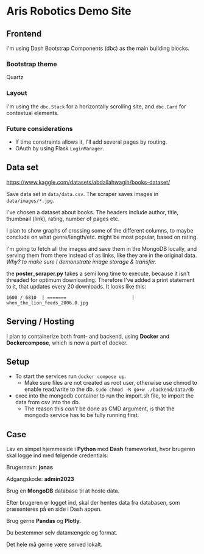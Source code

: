 # Aris Robotics Demo Site

## Frontend

I'm using Dash Bootstrap Components (dbc) as the main building blocks.

### Bootstrap theme

Quartz

### Layout

I'm using the `dbc.Stack` for a horizontally scrolling site, and `dbc.Card` for contextual elements.

### Future considerations

- If time constraints allows it, I'll add several pages by routing.
- OAuth by using Flask `LoginManager`.

## Data set

https://www.kaggle.com/datasets/abdallahwagih/books-dataset/

Save data set in `data/data.csv`. The scraper saves images in `data/images/*.jpg`.

I've chosen a dataset about books. The headers include author, title, thumbnail (link), rating, number of pages etc.

I plan to show graphs of crossing some of the different columns, to maybe conclude on what genre/length/etc. might be most popular, based on rating.

I'm going to fetch all the images and save them in the MongoDB locally, and serving them from there instead of as links, like they are in the original data. *Why? to make sure I demonstrate image storage & transfer.*

the __poster_scraper.py__ takes a semi long time to execute, because it isn't threaded for optimum downloading.
Therefore I've added a print statement to it, that updates every 20 downloads. It looks like this:

```1600 / 6810  | =======                        | when_the_lion_feeds_2006.0.jpg```

## Serving / Hosting

I plan to containerize both front- and backend, using __Docker__ and __Dockercompose__, which is now a part of docker.

## Setup

- To start the services run `docker compose up`.
	- Make sure files are not created as root user, otherwise use chmod to enable read/write to the db.
	`sudo chmod -R go+w ./backend/data/db`
- exec into the mongodb container to run the import.sh file, to import the data from csv into the db.
	- The reason this *can't* be done as CMD argument, is that the mongodb service has to be fully running first.

## Case

Lav en simpel hjemmeside i __Python__ med __Dash__ frameworket, hvor brugeren skal logge ind med følgende credentials:

Brugernavn: __jonas__

Adgangskode: __admin2023__

Brug en __MongoDB__ database til at hoste data.

Efter brugeren er logget ind, skal der hentes data fra databasen, som præsenteres på en side i Dash appen.

Brug gerne __Pandas__ og __Plotly__.

Du bestemmer selv datamængde og format.

Det hele må gerne være served lokalt.
